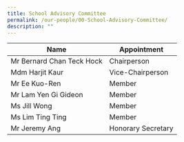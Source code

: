 ```yaml
---
title: School Advisory Committee
permalink: /our-people/00-School-Advisory-Committee/
description: ""
---
```

| Name | Appointment
| -------- | --------
| Mr Bernard Chan Teck Hock   | Chairperson
| Mdm Harjit Kaur   | Vice-Chairperson
| Mr Ee Kuo-Ren   | Member
| Mr Lam Yen Gi Gideon   | Member
|  Ms Jill Wong   | Member
|  Ms Lim Ting Ting   | Member
| Mr Jeremy Ang   | Honorary Secretary
